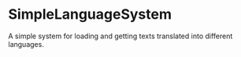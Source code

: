 # SimpleLanguageSystem
A simple system for loading and getting texts translated into different languages.
